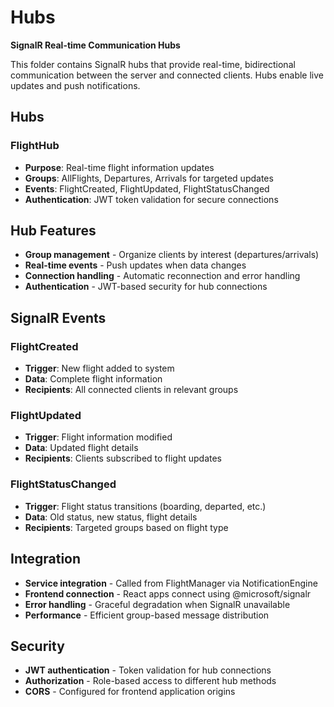 # Hubs

**SignalR Real-time Communication Hubs**

This folder contains SignalR hubs that provide real-time, bidirectional communication between the server and connected clients. Hubs enable live updates and push notifications.

## Hubs

### FlightHub
- **Purpose**: Real-time flight information updates
- **Groups**: AllFlights, Departures, Arrivals for targeted updates
- **Events**: FlightCreated, FlightUpdated, FlightStatusChanged
- **Authentication**: JWT token validation for secure connections

## Hub Features

- **Group management** - Organize clients by interest (departures/arrivals)
- **Real-time events** - Push updates when data changes
- **Connection handling** - Automatic reconnection and error handling
- **Authentication** - JWT-based security for hub connections

## SignalR Events

### FlightCreated
- **Trigger**: New flight added to system
- **Data**: Complete flight information
- **Recipients**: All connected clients in relevant groups

### FlightUpdated  
- **Trigger**: Flight information modified
- **Data**: Updated flight details
- **Recipients**: Clients subscribed to flight updates

### FlightStatusChanged
- **Trigger**: Flight status transitions (boarding, departed, etc.)
- **Data**: Old status, new status, flight details
- **Recipients**: Targeted groups based on flight type

## Integration

- **Service integration** - Called from FlightManager via NotificationEngine
- **Frontend connection** - React apps connect using @microsoft/signalr
- **Error handling** - Graceful degradation when SignalR unavailable
- **Performance** - Efficient group-based message distribution

## Security

- **JWT authentication** - Token validation for hub connections
- **Authorization** - Role-based access to different hub methods
- **CORS** - Configured for frontend application origins
